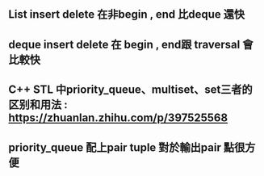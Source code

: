 ## List insert delete 在非begin , end 比deque 還快
## deque insert delete 在 begin , end跟 traversal 會比較快
## C++ STL 中priority_queue、multiset、set三者的区别和用法 : https://zhuanlan.zhihu.com/p/397525568
## priority_queue 配上pair tuple 對於輸出pair 點很方便
